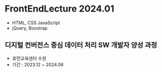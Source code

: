 # FrontEndLecture 2024.01
- HTML, CSS JavaScript
- jQuery, Boostrap

## 디지털 컨버전스 중심 데이터 처리 SW 개발자 양성 과정
- 휴먼교육센터 수원
- 기간 : 2023.12 ~ 2024.06
